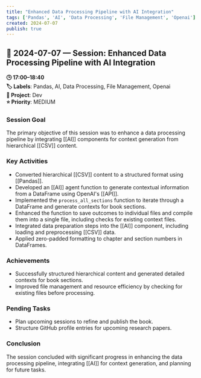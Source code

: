 ```yaml
---
title: "Enhanced Data Processing Pipeline with AI Integration"
tags: ['Pandas', 'AI', 'Data Processing', 'File Management', 'Openai']
created: 2024-07-07
publish: true
---
```


## 📅 2024-07-07 — Session: Enhanced Data Processing Pipeline with AI Integration

**🕒 17:00–18:40**  
**🏷️ Labels**: Pandas, AI, Data Processing, File Management, Openai  
**📂 Project**: Dev  
**⭐ Priority**: MEDIUM  


### Session Goal
The primary objective of this session was to enhance a data processing pipeline by integrating [[AI]] components for context generation from hierarchical [[CSV]] content.

### Key Activities
- Converted hierarchical [[CSV]] content to a structured format using [[Pandas]].
- Developed an [[AI]] agent function to generate contextual information from a DataFrame using OpenAI's [[API]].
- Implemented the `process_all_sections` function to iterate through a DataFrame and generate contexts for book sections.
- Enhanced the function to save outcomes to individual files and compile them into a single file, including checks for existing context files.
- Integrated data preparation steps into the [[AI]] component, including loading and preprocessing [[CSV]] data.
- Applied zero-padded formatting to chapter and section numbers in DataFrames.

### Achievements
- Successfully structured hierarchical content and generated detailed contexts for book sections.
- Improved file management and resource efficiency by checking for existing files before processing.

### Pending Tasks
- Plan upcoming sessions to refine and publish the book.
- Structure GitHub profile entries for upcoming research papers.

### Conclusion
The session concluded with significant progress in enhancing the data processing pipeline, integrating [[AI]] for context generation, and planning for future tasks.
